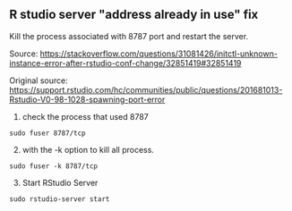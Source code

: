 
## R studio server "address already in use" fix

Kill the process associated with 8787 port and restart the server.

Source: https://stackoverflow.com/questions/31081426/initctl-unknown-instance-error-after-rstudio-conf-change/32851419#32851419

Original source: https://support.rstudio.com/hc/communities/public/questions/201681013-Rstudio-V0-98-1028-spawning-port-error

1) check the process that used 8787

`sudo fuser 8787/tcp`

2) with the -k option to kill all process.

`sudo fuser -k 8787/tcp`

3) Start RStudio Server

`sudo rstudio-server start`
